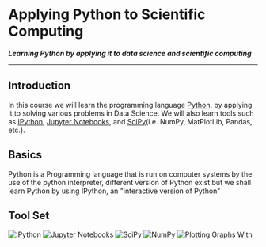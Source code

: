 # Applying Python to Scientific Computing
***Learning Python by applying it to data science and scientific computing***
___

## Introduction
In this course we will learn the programming language [Python](https://python.org), by applying it to solving various problems in Data Science. We will also learn tools such as [IPython](https://ipython.org), [Jupyter Notebooks](https://jupyter.org), and [SciPy](https://scipy.org)(i.e. NumPy, MatPlotLib, Pandas, etc.).

## Basics
Python is a Programming language that is run on computer systems by the use of the python interpreter, different version of Python exist but we shall learn Python by using IPython, an "interactive version of Python"

## Tool Set
![iPython](http://ipython.org/_static/IPy_header.png=25x100)
![Jupyter Notebooks](http://jupyter.org/assets/nav_logo.svg)
![SciPy](https://scipy.org/_static/images/scipy_med.png)
![NumPy](http://www.numpy.org/_static/numpy_logo.png)
![Plotting Graphs With](https://matplotlib.org/_static/logo2.png)
